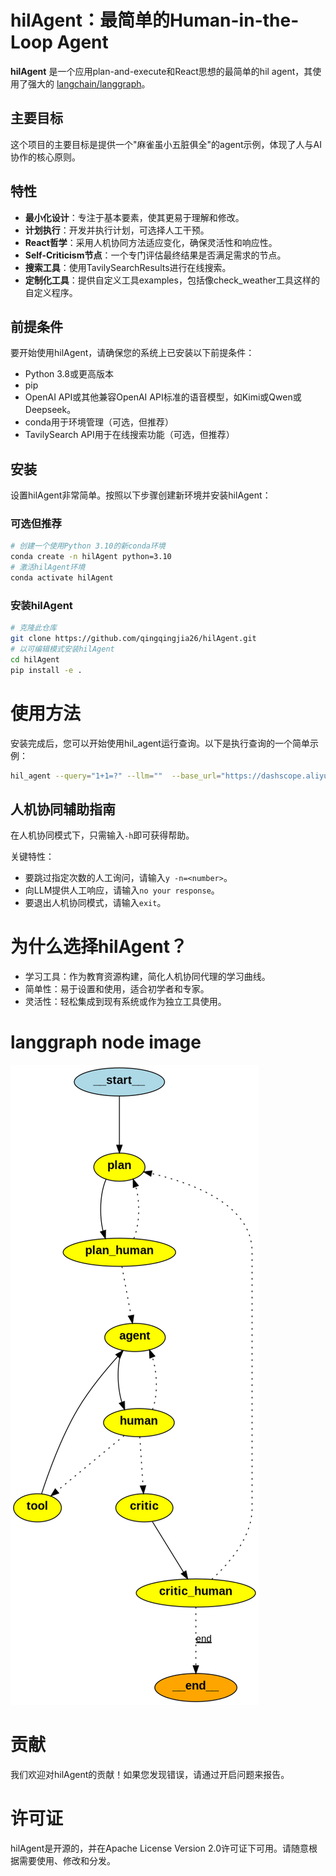 # hilAgent：最简单的Human-in-the-Loop Agent

**hilAgent** 是一个应用plan-and-execute和React思想的最简单的hil agent，其使用了强大的 [langchain/langgraph](https://github.com/hwchase17/langchain)。

## 主要目标
这个项目的主要目标是提供一个"麻雀虽小五脏俱全"的agent示例，体现了人与AI协作的核心原则。

## 特性
- **最小化设计**：专注于基本要素，使其更易于理解和修改。
- **计划执行**：开发并执行计划，可选择人工干预。
- **React哲学**：采用人机协同方法适应变化，确保灵活性和响应性。
- **Self-Criticism节点**：一个专门评估最终结果是否满足需求的节点。
- **搜索工具**：使用TavilySearchResults进行在线搜索。
- **定制化工具**：提供自定义工具examples，包括像check_weather工具这样的自定义程序。

## 前提条件
要开始使用hilAgent，请确保您的系统上已安装以下前提条件：

- Python 3.8或更高版本
- pip
- OpenAI API或其他兼容OpenAI API标准的语音模型，如Kimi或Qwen或Deepseek。
- conda用于环境管理（可选，但推荐）
- TavilySearch API用于在线搜索功能（可选，但推荐）

## 安装
设置hilAgent非常简单。按照以下步骤创建新环境并安装hilAgent：

### 可选但推荐
```bash 
# 创建一个使用Python 3.10的新conda环境
conda create -n hilAgent python=3.10
# 激活hilAgent环境
conda activate hilAgent
```

### 安装hilAgent
```bash
# 克隆此仓库
git clone https://github.com/qingqingjia26/hilAgent.git
# 以可编辑模式安装hilAgent
cd hilAgent
pip install -e .
```

# 使用方法
安装完成后，您可以开始使用hil_agent运行查询。以下是执行查询的一个简单示例：

```bash
hil_agent --query="1+1=?" --llm=""  --base_url="https://dashscope.aliyuncs.com/compatible-mode/v1" --model="qwen2.5-72b-instruct" --api_key=your-api-key 
```

## 人机协同辅助指南

在人机协同模式下，只需输入`-h`即可获得帮助。

关键特性：
- 要跳过指定次数的人工询问，请输入`y -n=<number>`。
- 向LLM提供人工响应，请输入`no your response`。
- 要退出人机协同模式，请输入`exit`。

# 为什么选择hilAgent？
- 学习工具：作为教育资源构建，简化人机协同代理的学习曲线。
- 简单性：易于设置和使用，适合初学者和专家。
- 灵活性：轻松集成到现有系统或作为独立工具使用。

# langgraph node image

![langgraph](./hil_agent_graph.png)


# 贡献
我们欢迎对hilAgent的贡献！如果您发现错误，请通过开启问题来报告。

# 许可证
hilAgent是开源的，并在Apache License Version 2.0许可证下可用。请随意根据需要使用、修改和分发。
